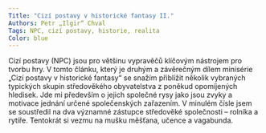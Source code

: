 ```yaml
---
Title: "Cizí postavy v historické fantasy II."
Authors: Petr „Ilgir“ Chval
Tags: NPC, cizí postavy, historie, realita
Color: blue
---
```

Cizí postavy (NPC) jsou pro většinu
vypravěčů klíčovým nástrojem pro
tvorbu hry. V tomto článku, který je
druhým a závěrečným dílem minisérie
„Cizí postavy v historické fantasy“
se snažím přiblížit několik vybraných
typických skupin středověkého
obyvatelstva z poněkud opomíjených
hledisek. Jde mi především o jejich
společné rysy jako jsou zvyky a motivace
jednání určené společenských
zařazením. V minulém čísle jsem se
soustředil na dva významné zástupce
středověké společnosti – rolníka
a rytíře. Tentokrát si vezmu na mušku
měšťana, učence a vagabunda.
